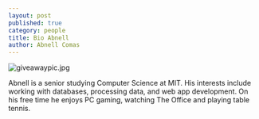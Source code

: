 ```yaml
---
layout: post
published: true
category: people
title: Bio Abnell
author: Abnell Comas
---
```

![giveawaypic.jpg]({{site.baseurl}}/assets/giveawaypic.jpg)

Abnell is a senior studying Computer Science at MIT. His interests include working with databases, processing data, and web app development. On his free time he enjoys PC gaming, watching The Office and playing table tennis. 